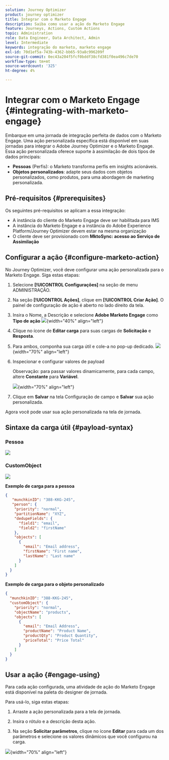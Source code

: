 ```yaml
---
solution: Journey Optimizer
product: journey optimizer
title: Integrar com o Marketo Engage
description: Saiba como usar a ação do Marketo Engage
feature: Journeys, Actions, Custom Actions
topic: Administration
role: Data Engineer, Data Architect, Admin
level: Intermediate
keywords: integração do marketo, marketo engage
exl-id: 70d1ef5a-743b-4362-bb65-93a8c996209f
source-git-commit: 0ec43a204f5fcf0bddf38cfd381f0ea496c7de70
workflow-type: tm+mt
source-wordcount: '325'
ht-degree: 4%

---
```


# Integrar com o Marketo Engage {#integrating-with-marketo-engage}

Embarque em uma jornada de integração perfeita de dados com o Marketo Engage. Uma ação personalizada específica está disponível em suas jornadas para integrar o Adobe Journey Optimizer e o Marketo Engage. Essa ação personalizada oferece suporte à assimilação de dois tipos de dados principais:

* **Pessoas** (Perfis): o Marketo transforma perfis em insights acionáveis.
* **Objetos personalizados**: adapte seus dados com objetos personalizados, como produtos, para uma abordagem de marketing personalizada.

## Pré-requisitos {#prerequisites}

Os seguintes pré-requisitos se aplicam a essa integração:

* A instância do cliente do Marketo Engage deve ser habilitada para IMS
* A instância do Marketo Engage e a instância do Adobe Experience Platform/Journey Optimizer devem estar na mesma organização
* O cliente deve ser provisionado com **MktoSync: acesso ao Serviço de Assimilação**

## Configurar a ação {#configure-marketo-action}


No Journey Optimizer, você deve configurar uma ação personalizada para o Marketo Engage. Siga estas etapas:

1. Selecione **[!UICONTROL Configurações]** na seção de menu ADMINISTRAÇÃO.
1. Na seção **[!UICONTROL Ações]**, clique em **[!UICONTROL Criar Ação]**. O painel de configuração de ação é aberto no lado direito da tela.
1. Insira o Nome, a Descrição e selecione **Adobe Marketo Engage** como **Tipo de ação**
   ![](assets/engage-customaction-creation.png){width="40%" align="left"}
1. Clique no ícone de **Editar carga** para suas cargas de **Solicitação** e **Resposta**.
1. Para ambos, componha sua carga útil e cole-a no pop-up dedicado.
   ![](assets/engage-customaction-payload.png){width="70%" align="left"}
1. Inspecionar e configurar valores de payload

   Observação: para passar valores dinamicamente, para cada campo, altere **Constante** para **Variável**.

   ![](assets/engage-customaction-payload-fields.png){width="70%" align="left"}

1. Clique em **Salvar** na tela Configuração de campo e **Salvar** sua ação personalizada.

Agora você pode usar sua ação personalizada na tela de jornada.

## Sintaxe da carga útil {#payload-syntax}

### Pessoa

![](assets/payload-person.png)

### CustomObject

![](assets/payload-customobject.png)


**Exemplo de carga para a pessoa**

```json
{
   "munchkinID": "388-KKG-245",  
   "person": {
    "priority": "normal",
    "partitionName": "XYZ",
    "dedupeFields": {
      "field1": "email",
      "field2": "firstName"
    },
    "objects": [
      {
        "email": "Email address",
        "firstName": "First name",
        "lastName": "Last name"
      }
    ]
  }
}
```

**Exemplo de carga para o objeto personalizado**

```json
{
  "munchkinID": "388-KKG-245", 
  "customObject": {
    "priority": "normal",
    "objectName": "products",
    "objects": [
      {
        "email": "Email Address",
        "productName": "Product Name",
        "productQty": "Product Quantity",
        "priceTotal": "Price Total"
      }
    ]
  }
}
```


## Usar a ação {#engage-using}

Para cada ação configurada, uma atividade de ação do Marketo Engage está disponível na paleta do designer de jornada.

Para usá-lo, siga estas etapas:

1. Arraste a ação personalizada para a tela de jornada.

1. Insira o rótulo e a descrição desta ação.

1. Na seção **Solicitar parâmetros**, clique no ícone **Editar** para cada um dos parâmetros e selecione os valores dinâmicos que você configurou na carga.

![](assets/engage-use-canvas.png){width="70%" align="left"}
